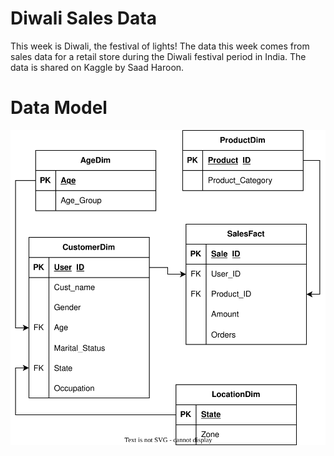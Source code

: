 # Diwali Sales Data

This week is Diwali, the festival of lights! The data this week comes from sales data for a retail store during the Diwali festival period in India. The data is shared on Kaggle by Saad Haroon.

# Data Model
![Alt text](diwali_sales_dm.svg)